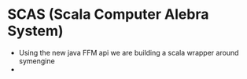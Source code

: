 # SCAS (Scala Computer Alebra System)

* Using the new java FFM api we are building a scala wrapper around symengine
* 

